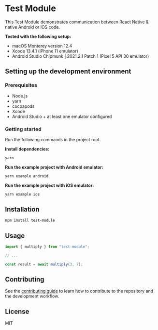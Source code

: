 # Test Module

This Test Module demonstrates communication between React Native & native Android or iOS code.

**Tested with the following setup:**
* macOS Monterey version 12.4
* Xcode 13.4.1 (iPhone 11 emulator)
* Android Studio Chipmunk | 2021.2.1 Patch 1 (Pixel 5 API 30 emulator)

## Setting up the development environment

### Prerequisites

* Node.js
* yarn
* cocoapods
* Xcode
* Android Studio + at least one emulator configured

### Getting started

Run the following commands in the project root.

**Install dependencies:**
```sh
yarn
```

**Run the example project with Android emulator:**
```sh
yarn example android
```

**Run the example project with iOS emulator:**
```sh
yarn example ios
```

## Installation

```sh
npm install test-module
```

## Usage

```js
import { multiply } from "test-module";

// ...

const result = await multiply(3, 7);
```

## Contributing

See the [contributing guide](CONTRIBUTING.md) to learn how to contribute to the repository and the development workflow.

## License

MIT
